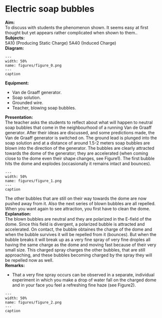 # Electric soap bubbles 
    
<b> Aim: </b>  
 To discuss with students the phenomenon shown. It seems easy at first thought but yet appears rather complicated when shown to them..    
<b> Subjects: </b>  
 5A10 (Producing Static Charge) 5A40 (Induced Charge)   
<b> Diagram: </b>  
   
```{figure} figures/figure_0.png  
---  
width: 50%  
name: figures/figure_0.png  
---  
caption  
``` 
      
<b> Equipment: </b>  
 
 *  Van de Graaff generator. 
 *  Soap solution. 
 *  Grounded wire. 
 *  Teacher, blowing soap bubbles.
     
<b> Presentation: </b>  
 The teacher asks the students to reflect about what will happen to neutral soap bubbles that come in the neighbourhood of a running Van de Graaff generator. After their ideas are discussed, and some predictions made, the Van de Graaff generator is switched on. The ground lead is plunged into the soap solution and at a distance of around 1.5-2 meters soap bubbles are blown into the direction of the generator. The bubbles are clearly attracted towards the dome of the generator; they are accelerated (when coming close to the dome even their shape changes, see Figure1). The first bubble hits the dome and explodes (occasionally it remains intact and bounces).     
```{figure} figures/figure_1.png  
---  
width: 50%  
name: figures/figure_1.png  
---  
caption  
``` 
 The other bubbles that are still on their way towards the dome are now pushed away from it. Also the next series of blown bubbles are all repelled. When you want again to see attraction, you first have to clean the dome.      
<b> Explanation: </b>  
 The blown bubbles are neutral and they are polarized in the E-field of the dome. Since this field is divergent, a polarized bubble is attracted and accelerated. On contact, the bubble obtaines the charge of the dome and when the bubble survives it will be repelled from it (bounces). But when the bubble breaks it will break up as a very fine spray of very fine droples all having the same charge as the dome and moving fast because of their very small size. This charged spray charges the other bubbles, that are still approaching, and these bubbles becoming charged by the spray they will be repelled now as well.    
<b> Remarks: </b>  
 
 *  That a very fine spray occurs can be observed in a separate, individual experiment in which you make a drop of water fall on the charged dome and in your face you feel a refreshing fine haze (see Figure2).    
```{figure} figures/figure_2.png  
---  
width: 50%  
name: figures/figure_2.png  
---  
caption  
```
 
 